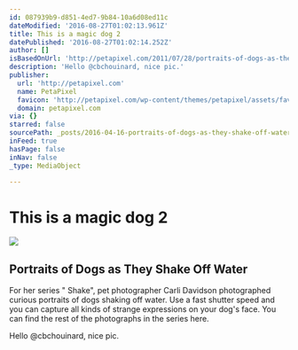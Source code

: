 ```yaml
---
id: 087939b9-d851-4ed7-9b84-10a6d08ed11c
dateModified: '2016-08-27T01:02:13.961Z'
title: This is a magic dog 2
datePublished: '2016-08-27T01:02:14.252Z'
author: []
isBasedOnUrl: 'http://petapixel.com/2011/07/28/portraits-of-dogs-as-they-shake-off-water/'
description: 'Hello @cbchouinard, nice pic.'
publisher:
  url: 'http://petapixel.com'
  name: PetaPixel
  favicon: 'http://petapixel.com/wp-content/themes/petapixel/assets/favicon.ico'
  domain: petapixel.com
via: {}
starred: false
sourcePath: _posts/2016-04-16-portraits-of-dogs-as-they-shake-off-water.md
inFeed: true
hasPage: false
inNav: false
_type: MediaObject

---
```

# This is a magic dog 2

<article style=""><img src="https://s3-us-west-2.amazonaws.com/the-grid-img/p/dccb8bf195de936f7fd6d736006e28abcefa5a63.jpg" /><h1>Portraits of Dogs as They Shake Off Water</h1><p>For her series " Shake", pet photographer Carli Davidson photographed curious portraits of dogs shaking off water. Use a fast shutter speed and you can capture all kinds of strange expressions on your dog's face. You can find the rest of the photographs in the series here.</p></article>

Hello @cbchouinard, nice pic.